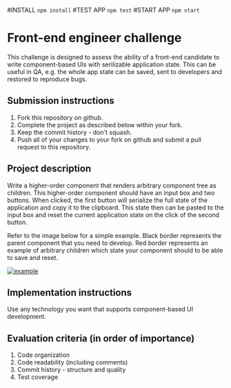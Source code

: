 #INSTALL
`npm install`
#TEST APP
`npm test`
#START APP
`npm start`

Front-end engineer challenge
============================
This challenge is designed to assess the ability of a front-end candidate to
write component-based UIs with serilizable application state. This can be useful in
QA, e.g. the whole app state can be saved, sent to developers and restored to reproduce bugs.

## Submission instructions
1. Fork this repository on github.
2. Complete the project as described below within your fork.
3. Keep the commit history - don't squash.
4. Push all of your changes to your fork on github and submit a pull request to this repository.

## Project description
Write a higher-order component that renders arbitrary component tree as children. This
higher-order component should have an input box and two buttons. When clicked,
the first button will serialize the full state of the application and copy it to the
clipboard. This state then can be pasted to the input box and reset the current
application state on the click of the second button.

Refer to the image below for a simple example. Black border represents the
parent component that you need to develop. Red border represents an example of
arbitrary children which state your component should to be able to save and reset.

[![example](https://github.com/NFLabs/front-end-challenge/blob/master/serialize-state/example.gif)](https://github.com/NFLabs/front-end-challenge/blob/master/serialize-state/example.gif)


## Implementation instructions
Use any technology you want that supports component-based UI development.

## Evaluation criteria (in order of importance)
1. Code organization
2. Code readability (including comments)
3. Commit history - structure and quality
4. Test coverage

